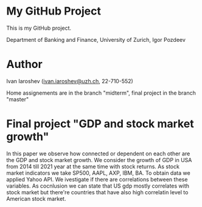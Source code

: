 # My GitHub Project
This is my GitHub project.

Department of Banking and Finance, University of Zurich, Igor Pozdeev

# Author
Ivan Iaroshev (ivan.iaroshev@uzh.ch, 22-710-552)

Home assignements are in the branch "midterm", final project in the branch "master"

# Final project "GDP and stock market growth"
In this paper we observe how connected or dependent on each other are the GDP and stock market growth. We consider the growth of GDP in USA from 2014 till 2021 year at the same time with stock returns. As stock market indicators we take SP500, AAPL, AXP, IBM, BA. To obtain data we applied Yahoo API. We ivestigate if there are correlations between these variables. As cocnlusion we can state that US gdp mostly correlates with stock market but there're countries that have also high correlatin level to American stock market.
